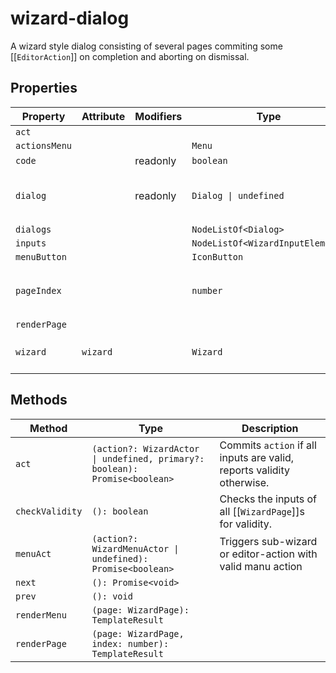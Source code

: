 # wizard-dialog

A wizard style dialog consisting of several pages commiting some
[[`EditorAction`]] on completion and aborting on dismissal.

## Properties

| Property      | Attribute | Modifiers | Type                             | Default | Description                                      |
|---------------|-----------|-----------|----------------------------------|---------|--------------------------------------------------|
| `act`         |           |           |                                  |         |                                                  |
| `actionsMenu` |           |           | `Menu`                           |         |                                                  |
| `code`        |           | readonly  | `boolean`                        |         |                                                  |
| `dialog`      |           | readonly  | `Dialog \| undefined`            |         | The `Dialog` showing the active [[`WizardPage`]]. |
| `dialogs`     |           |           | `NodeListOf<Dialog>`             |         |                                                  |
| `inputs`      |           |           | `NodeListOf<WizardInputElement>` |         |                                                  |
| `menuButton`  |           |           | `IconButton`                     |         |                                                  |
| `pageIndex`   |           |           | `number`                         | 0       | Index of the currently active [[`WizardPage`]]   |
| `renderPage`  |           |           |                                  |         |                                                  |
| `wizard`      | `wizard`  |           | `Wizard`                         | []      | The [[`Wizard`]] implemented by this dialog.     |

## Methods

| Method          | Type                                             | Description                                      |
|-----------------|--------------------------------------------------|--------------------------------------------------|
| `act`           | `(action?: WizardActor \| undefined, primary?: boolean): Promise<boolean>` | Commits `action` if all inputs are valid, reports validity otherwise. |
| `checkValidity` | `(): boolean`                                    | Checks the inputs of all [[`WizardPage`]]s for validity. |
| `menuAct`       | `(action?: WizardMenuActor \| undefined): Promise<boolean>` | Triggers sub-wizard or editor-action with valid manu action |
| `next`          | `(): Promise<void>`                              |                                                  |
| `prev`          | `(): void`                                       |                                                  |
| `renderMenu`    | `(page: WizardPage): TemplateResult`             |                                                  |
| `renderPage`    | `(page: WizardPage, index: number): TemplateResult` |                                                  |
